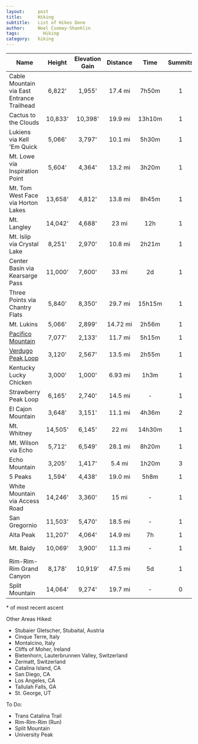 ```yaml
---
layout:     post
title:      Hiking
subtitle:   List of Hikes Done
author:     Noel Csomay-Shanklin
tags: 		  Hiking
category:   hiking
---
```

<!-- Start Writing Below in Markdown -->



Name             | Height | Elevation Gain | Distance | Time  | Summits | Attempts | Date\*
|----------------|:------:|:--------------:|:--------:|:-----:|:-------:|:--------:|:----:|
Cable Mountain via East Entrance Trailhead | 6,822' | 1,955' | 17.4 mi | 7h50m | 1 | 1 | 12/15/20
Cactus to the Clouds | 10,833' | 10,398' | 19.9 mi | 13h10m | 1|1| 12/6/20
Lukiens via Kell 'Em Quick | 5,066' | 3,797' | 10.1 mi | 5h30m | 1 | 1 | 11/29/20
Mt. Lowe via Inspiration Point | 5,604' | 4,364' | 13.2 mi | 3h20m | 1|1|11/28/20
Mt. Tom West Face via Horton Lakes | 13,658' | 4,812' | 13.8 mi | 8h45m | 1 | 1 | 08/16/20  
Mt. Langley | 14,042' | 4,688' | 23 mi | 12h | 1 | 1 | 08/01/20
Mt. Islip via Crystal Lake | 8,251' | 2,970' | 10.8 mi | 2h21m | 1 | 1 | 7/26/20
Center Basin via Kearsarge Pass | 11,000' | 7,600' | 33 mi | 2d | 1 | 1 | 06/28/20
Three Points via Chantry Flats | 5,840' | 8,350' | 29.7 mi | 15h15m | 1 | 1 | 06/13/20
Mt. Lukins | 5,066' | 2,899' | 14.72 mi | 2h56m | 1 | 1 | 05/23/20
[Pacifico Mountain](https://www.gaiagps.com/public/GvYDXpjF85SvlLr66nWFnjVM)| 7,077' | 2,133'         | 11.7 mi  | 5h15m | 1       |1         | 04/11/20
[Verdugo Peak Loop](https://www.gaiagps.com/public/LfEXlqcp3cRMEcG485XGRUkl)| 3,120' | 2,567'         | 13.5 mi  | 2h55m | 1       |1         | 03/23/20
Kentucky Lucky Chicken | 3,000' | 1,000' | 6.93 mi | 1h3m | 1 | 1 | 12/30/19
Strawberry Peak Loop| 6,165' | 2,740' | 14.5 mi       | -     | 1       |1         | Winter '19
El Cajon Mountain   | 3,648' | 3,151' | 11.1 mi       | 4h36m | 2       |2         | 11/30/19
Mt. Whitney      |14,505' | 6,145'         | 22 mi    | 14h30m| 1       |2         | 08/11/19
Mt. Wilson via Echo | 5,712' | 6,549' |    28.1 mi    | 8h20m | 1       |1         | 05/18/19
Echo Mountain    | 3,205' | 1,417'         | 5.4 mi   |1h20m  | 3       |3         | 05/18/19
5 Peaks          |1,594'  | 4,438'         | 19.0 mi  | 5h8m  | 1       |1         | 12/18/18
White Mountain via Access Road| 14,246' | 3,360' | 15 mi| -   | 1       |1         | 07/07/18
San Gregornio    |11,503' | 5,470'         | 18.5 mi  |   -   | 1       |1         | 06/23/18
Alta Peak        | 11,207'| 4,064'         | 14.9 mi  | 7h    | 1       |1         | 06/09/18
Mt. Baldy        |10,069' | 3,900'         | 11.3 mi  |   -   | 1       |1         | Summer '18
Rim-Rim-Rim Grand Canyon | 8,178' |10,919' | 47.5 mi  | 5d    | 1       |1         | 12/28/16
Split Mountain      | 14,064'| 9,274' | 19.7 mi       |   -   | 0       |2         | -

\* of most recent ascent

Other Areas Hiked:
* Stubaier Gletscher, Stubaital, Austria
* Cinque Terre, Italy
* Montalcino, Italy
* Cliffs of Moher, Ireland
* Bietenhorn, Lauterbrunnen Valley, Switzerland
* Zermatt, Switzerland
* Catalina Island, CA
* San Diego, CA
* Los Angeles, CA
* Tallulah Falls, GA
* St. George, UT

To Do:
* Trans Catalina Trail
* Rim-Rim-Rim (Run)
* Split Mountain
* University Peak
